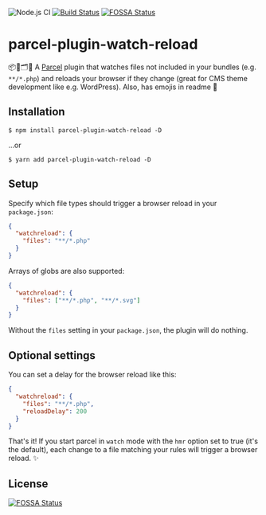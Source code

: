 ![Node.js CI](https://github.com/hirasso/parcel-plugin-watch-reload/workflows/Node.js%20CI/badge.svg) 
[![Build Status](https://travis-ci.com/hirasso/parcel-plugin-watch-reload.svg?branch=master)](https://travis-ci.com/hirasso/parcel-plugin-watch-reload) 
[![FOSSA Status](https://app.fossa.com/api/projects/custom%2B17638%2Fgit%40github.com%3Ahirasso%2Fparcel-plugin-watch-reload.git.svg?type=shield)](https://app.fossa.com/projects/custom%2B17638%2Fgit%40github.com%3Ahirasso%2Fparcel-plugin-watch-reload.git?ref=badge_shield)

# parcel-plugin-watch-reload 


📦🔌🗂👀 A [Parcel](https://github.com/parcel-bundler/parcel) plugin that watches files not included in your bundles (e.g. `**/*.php`) and reloads your browser if they change (great for CMS theme development like e.g. WordPress). Also, has emojis in readme 👾


## Installation

```
$ npm install parcel-plugin-watch-reload -D
```
...or

```
$ yarn add parcel-plugin-watch-reload -D
```

## Setup

Specify which file types should trigger a browser reload in your `package.json`:

```json
{
  "watchreload": {
    "files": "**/*.php"
  }
}
```
Arrays of globs are also supported:

```json
{
  "watchreload": {
    "files": ["**/*.php", "**/*.svg"]
  }
}
```
Without the `files` setting in your `package.json`, the plugin will do nothing.

## Optional settings

You can set a delay for the browser reload like this:

```json
{
  "watchreload": {
    "files": "**/*.php",
    "reloadDelay": 200
  }
}
```

That's it! If you start parcel in `watch` mode with the `hmr` option set to true (it's the default), each change to a file matching your rules will trigger a browser reload. ✨

## License

[![FOSSA Status](https://app.fossa.com/api/projects/custom%2B17638%2Fgit%40github.com%3Ahirasso%2Fparcel-plugin-watch-reload.git.svg?type=large)](https://app.fossa.com/projects/custom%2B17638%2Fgit%40github.com%3Ahirasso%2Fparcel-plugin-watch-reload.git?ref=badge_large)